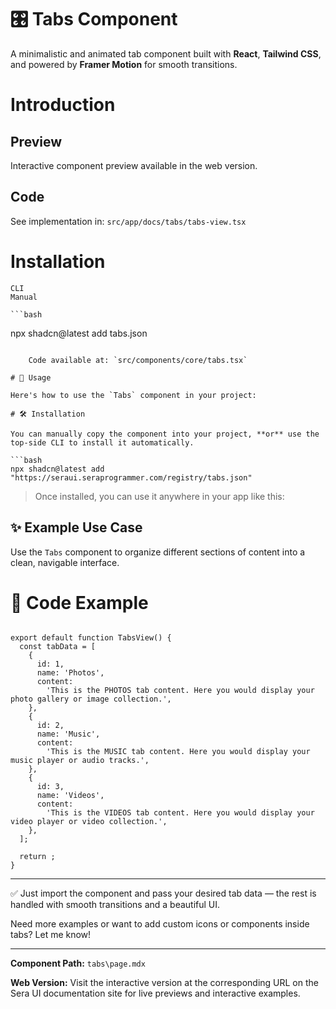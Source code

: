 # 🎛️ Tabs Component

A minimalistic and animated tab component built with **React**, **Tailwind CSS**, and powered by **Framer Motion** for smooth transitions.

# Introduction

## Preview

Interactive component preview available in the web version.

## Code

See implementation in: `src/app/docs/tabs/tabs-view.tsx`

# Installation

    CLI
    Manual

    ```bash
npx shadcn@latest add tabs.json
```

    Code available at: `src/components/core/tabs.tsx`

# 🚀 Usage

Here's how to use the `Tabs` component in your project:

# 🛠️ Installation

You can manually copy the component into your project, **or** use the top-side CLI to install it automatically.

```bash
npx shadcn@latest add "https://seraui.seraprogrammer.com/registry/tabs.json"
```

> Once installed, you can use it anywhere in your app like this:

## ✨ Example Use Case

Use the `Tabs` component to organize different sections of content into a clean, navigable interface.

# 🧩 Code Example

```tsx

export default function TabsView() {
  const tabData = [
    {
      id: 1,
      name: 'Photos',
      content:
        'This is the PHOTOS tab content. Here you would display your photo gallery or image collection.',
    },
    {
      id: 2,
      name: 'Music',
      content:
        'This is the MUSIC tab content. Here you would display your music player or audio tracks.',
    },
    {
      id: 3,
      name: 'Videos',
      content:
        'This is the VIDEOS tab content. Here you would display your video player or video collection.',
    },
  ];

  return ;
}
```

---

✅ Just import the component and pass your desired tab data — the rest is handled with smooth transitions and a beautiful UI.

Need more examples or want to add custom icons or components inside tabs? Let me know!

---

**Component Path:** `tabs\page.mdx`

**Web Version:** Visit the interactive version at the corresponding URL on the Sera UI documentation site for live previews and interactive examples.
